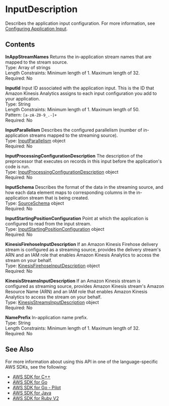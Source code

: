 # InputDescription<a name="API_InputDescription"></a>

Describes the application input configuration\. For more information, see [Configuring Application Input](https://docs.aws.amazon.com/kinesisanalytics/latest/dev/how-it-works-input.html)\. 

## Contents<a name="API_InputDescription_Contents"></a>

 **InAppStreamNames**   <a name="analytics-Type-InputDescription-InAppStreamNames"></a>
Returns the in\-application stream names that are mapped to the stream source\.  
Type: Array of strings  
Length Constraints: Minimum length of 1\. Maximum length of 32\.  
Required: No

 **InputId**   <a name="analytics-Type-InputDescription-InputId"></a>
Input ID associated with the application input\. This is the ID that Amazon Kinesis Analytics assigns to each input configuration you add to your application\.   
Type: String  
Length Constraints: Minimum length of 1\. Maximum length of 50\.  
Pattern: `[a-zA-Z0-9_.-]+`   
Required: No

 **InputParallelism**   <a name="analytics-Type-InputDescription-InputParallelism"></a>
Describes the configured parallelism \(number of in\-application streams mapped to the streaming source\)\.  
Type: [InputParallelism](API_InputParallelism.md) object  
Required: No

 **InputProcessingConfigurationDescription**   <a name="analytics-Type-InputDescription-InputProcessingConfigurationDescription"></a>
The description of the preprocessor that executes on records in this input before the application's code is run\.  
Type: [InputProcessingConfigurationDescription](API_InputProcessingConfigurationDescription.md) object  
Required: No

 **InputSchema**   <a name="analytics-Type-InputDescription-InputSchema"></a>
Describes the format of the data in the streaming source, and how each data element maps to corresponding columns in the in\-application stream that is being created\.   
Type: [SourceSchema](API_SourceSchema.md) object  
Required: No

 **InputStartingPositionConfiguration**   <a name="analytics-Type-InputDescription-InputStartingPositionConfiguration"></a>
Point at which the application is configured to read from the input stream\.  
Type: [InputStartingPositionConfiguration](API_InputStartingPositionConfiguration.md) object  
Required: No

 **KinesisFirehoseInputDescription**   <a name="analytics-Type-InputDescription-KinesisFirehoseInputDescription"></a>
If an Amazon Kinesis Firehose delivery stream is configured as a streaming source, provides the delivery stream's ARN and an IAM role that enables Amazon Kinesis Analytics to access the stream on your behalf\.  
Type: [KinesisFirehoseInputDescription](API_KinesisFirehoseInputDescription.md) object  
Required: No

 **KinesisStreamsInputDescription**   <a name="analytics-Type-InputDescription-KinesisStreamsInputDescription"></a>
If an Amazon Kinesis stream is configured as streaming source, provides Amazon Kinesis stream's Amazon Resource Name \(ARN\) and an IAM role that enables Amazon Kinesis Analytics to access the stream on your behalf\.  
Type: [KinesisStreamsInputDescription](API_KinesisStreamsInputDescription.md) object  
Required: No

 **NamePrefix**   <a name="analytics-Type-InputDescription-NamePrefix"></a>
In\-application name prefix\.  
Type: String  
Length Constraints: Minimum length of 1\. Maximum length of 32\.  
Required: No

## See Also<a name="API_InputDescription_SeeAlso"></a>

For more information about using this API in one of the language\-specific AWS SDKs, see the following:
+  [AWS SDK for C\+\+](https://docs.aws.amazon.com/goto/SdkForCpp/kinesisanalytics-2015-08-14/InputDescription) 
+  [AWS SDK for Go](https://docs.aws.amazon.com/goto/SdkForGoV1/kinesisanalytics-2015-08-14/InputDescription) 
+  [AWS SDK for Go \- Pilot](https://docs.aws.amazon.com/goto/SdkForGoPilot/kinesisanalytics-2015-08-14/InputDescription) 
+  [AWS SDK for Java](https://docs.aws.amazon.com/goto/SdkForJava/kinesisanalytics-2015-08-14/InputDescription) 
+  [AWS SDK for Ruby V2](https://docs.aws.amazon.com/goto/SdkForRubyV2/kinesisanalytics-2015-08-14/InputDescription) 